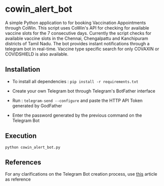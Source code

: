 # cowin_alert_bot
A simple Python application to for booking Vaccination Appointments through CoWin. This script uses CoWin's API for checking for available vaccine slots for the 7 consecutive days. Currently the script checks for available vaccine slots in the Chennai, Chengalpattu and Kanchipuram districts of Tamil Nadu. The bot provides instant notifications through a telegram bot in real-time. Vaccine type specific search for only COVAXIN or COVIDSHIELD is also available.

## Installation
- To install all dependencies : `pip install -r requirements.txt`

- Create your own Telegram bot through Telegram's BotFather interface

- Run : `telegram-send --configure` and paste the HTTP API Token generated by GodFather

- Enter the password generated by the previous command on the Telegram Bot

## Execution
```
python cowin_alert_bot.py
```

## References

For any clarifications on the Telegram Bot creation process, use [this](https://medium.com/@robertbracco1/how-to-write-a-telegram-bot-to-send-messages-with-python-bcdf45d0a580) article as reference